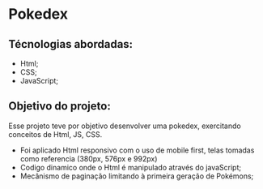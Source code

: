 # Pokedex

## Técnologias abordadas:
* Html;
* CSS;
* JavaScript;

## Objetivo do projeto:
  Esse projeto teve por objetivo desenvolver uma pokedex, exercitando conceitos de Html, JS, CSS.
  * Foi aplicado Html responsivo com o uso de mobile first, telas tomadas como referencia (380px, 576px e 992px)
  * Codigo dinamico onde o Html é manipulado através do javaScript;
  * Mecânismo de paginação limitando à primeira geração de Pokémons;

